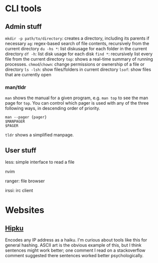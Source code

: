 
# CLI tools

## Admin stuff
`mkdir -p path/to/directory`: creates a directory, including its parents if necessary
`ag`: regex-based search of file contents, recursively from the current directory
`du -hs *`: list diskusage for each folder in the current directory
`df -h`: list disk usage for each disk
`find *`: recursively list every file from the current directory
`top`: shows a real-time summary of running processes.
`chmod`/`chown`: change permissions or ownership of a file or directory
`ls -lsh`: show files/folders in current directory
`lsof`: show files that are currently open



### man/tldr

`man` shows the manual for a given program, e.g. `man top` to see the man page for `top`. You can control which pager is used with any of the three following ways, in descending order of priority.


```
man --pager {pager}
$MANPAGER
$PAGER
```

`tldr` shows a simplified manpage.


## User stuff
less: simple interface to read a file

nvim

ranger: file browser

irssi: irc client

# Websites

## [Hipku](https://gabrielmartin.net/projects/hipku/)

Encodes any IP address as a haiku. I'm curious about tools like this for general hashing. ASCII art is the obvious example of this, but I think sentences might work better; one comment I read on a stackoverflow comment suggested there sentences worked better psychologically.

